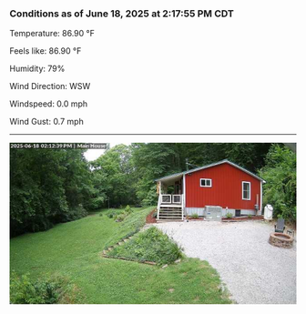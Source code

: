 ### Conditions as of June 18, 2025 at 2:17:55 PM CDT 

Temperature: 86.90 &deg;F

Feels like: 86.90 &deg;F

Humidity: 79%

Wind Direction: WSW

Windspeed: 0.0 mph

Wind Gust: 0.7 mph

---

<img src="./images/latest.jpeg"/>


